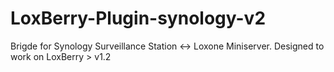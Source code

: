 # LoxBerry-Plugin-synology-v2
Brigde for Synology Surveillance Station <-> Loxone Miniserver.
Designed to work on LoxBerry > v1.2

